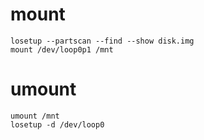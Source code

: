 # mount
```
losetup --partscan --find --show disk.img
mount /dev/loop0p1 /mnt
```

# umount
```
umount /mnt
losetup -d /dev/loop0
```
